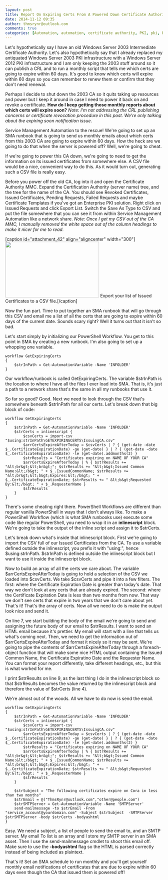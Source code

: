 ```yaml
---
layout: post
title: Report On Expiring Certs From A Powered Down Certificate Authority
date: 2014-11-12 09:35
author: thmsrynr@outlook.com
comments: true
categories: [Automation, automation, certificate authority, PKI, pki, PowerShell, powershell, SMA, sma, Windows CA, windows ca]
---
```

Let's hypothetically say I have an old Windows Server 2003 Intermediate Certificate Authority. Let's also hypothetically say that I already replaced my antiquated Windows Server 2003 PKI infrastructure with a Windows Server 2012 PKI infrastructure and I am only keeping the 2003 stuff around so it can publish a CRL and to run a monthly script that tells me which certs are going to expire within 60 days. It's good to know which certs will expire within 60 days so you can remember to renew them or confirm that they don't need renewal.

Perhaps I decide to shut down the 2003 CA so it quits taking up resources and power but I keep it around in case I need to power it back on and revoke a certificate. <strong>How do I keep getting those monthly reports about which certs will expire soon?</strong> <em>Note: I'm not addressing the CRL publishing concerns or certificate revocation procedure in this post. We're only talking about the expiring soon notification issue.</em>

Service Management Automation to the rescue! We're going to set up an SMA runbook that is going to send us monthly emails about which certs from this 2003 CA are going to expire within 60 days. How the heck are we going to do that when the server is powered off? Well, we're going to cheat.

If we're going to power this CA down, we're going to need to get the information on its issued certificates from somewhere else. A CSV file would be a nice, convenient way to do this. As it would turn out, generating such a CSV file is really easy.

Before you power off the old CA, log into it and open the Certificate Authority MMC. Expand the Certification Authority (server name) tree, and the tree for the name of the CA. You should see Revoked Certificates, Issued Certificates, Pending Requests, Failed Requests and maybe Certificate Templates if you've got an Enterprise PKI solution. Right click on Issued Requests and click Export List. Switch the Save As Type to CSV and put the file somewhere that you can see it from within Service Management Automation like a network share. <em>Note: Once I get my CSV out of the CA MMC, I manually removed the white space out of the column headings to make it nicer for me to read.</em>

[caption id="attachment_42" align="aligncenter" width="300"]<a href="http://www.workingsysadmin.com/wp-content/uploads/2014/11/11-10-2014-9-55-35-AM.png"><img class="wp-image-42 size-medium" src="http://www.workingsysadmin.com/wp-content/uploads/2014/11/11-10-2014-9-55-35-AM-300x178.png" alt="" width="300" height="178" /></a> Export your list of Issued Certificates to a CSV file.[/caption]

Now the fun part. Time to put together an SMA runbook that will go through this CSV and email me a list of all the certs that are going to expire within 60 days of the current date. Sounds scary right? Well it turns out that it isn't so bad.

Let's start simply by initializing our PowerShell Workflow. You get to this point in SMA by creating a new runbook. I'm also going to set up a whopping one variable.

```
workflow GetExpiringCerts
{
    $strInPath = Get-AutomationVariable -Name 'INFOLDER'
}
```

Our workflow/runbook is called GetExpiringCerts. The variable $strInPath is the location to where I have all the files I ever load into SMA. That is, it's just a path to a network share that's the same in all my runbooks that use it.

So far so good? Good. Next we need to look through the CSV that's somewhere beneath $strInPath for all our certs. Let's break down that big block of code:

```
workflow GetExpiringCerts
{
    $strInPath = Get-AutomationVariable -Name 'INFOLDER'
    $strCerts = inlinescript { 
        $csvCerts = import-csv "$using:strInPath\GETEXPIRINGCERTS\IssuingCA.csv"
        $arrCertsExpireAfterToday = $csvCerts | ? { (get-date -date $_.CertificateExpirationDate) -ge (get-date) } | ? { (get-date -date $_.CertificateExpirationDate) -le (get-date).addmonths(2) }
        $strResults = "Certificates expiring on NAME OF YOUR CA"
        $arrCertsExpireAfterToday | % { $strResults += "&lt;br&gt;&lt;br&gt;"; $strResults += "&lt;b&gt;Issued Common Name:&lt;/b&gt; " + $_.IssuedCommonName; $strResults += "&lt;br&gt;&lt;b&gt;Expires:&lt;/b&gt; " + $_.CertificateExpirationDate; $strResults += " &lt;b&gt;Requested By:&lt;/b&gt; " + $_.RequesterName }
        $strResults
    }
}
```

There's some cheating right there. PowerShell Workflows are different than regular vanilla PowerShell in ways that I don't always like. To make a PowerShell Workflow (which is what SMA runbooks use) execute some code like regular PowerShell, you need to wrap it in an <strong>inlinescript</strong> block. We're going to take the output of the inline script and assign it to $strCerts.

Let's break down what's inside that inlinescript block. First we're going to import the CSV full of our Issued Certificates from the CA. To use a variable defined outside the inlinescript, you prefix it with "using:", hence $using:strInPath. $strInPath is defined outside the inlinescript block but I want to use it inside the inlinescript block.

Now to build an array of all the certs we care about. The variable $arrCertsExpireAfterToday is going to hold a selection of the CSV we loaded into $csvCerts. We take $csvCerts and pipe it into a few filters. The first: where the Certificate Expiration Date is greater than today's date. That way we don't look at any certs that are already expired. The second: where the Certificate Expiration Date is less than two months from now. That way we don't see certs that expire in two years that we don't care about yet. That's it! That's the array of certs. Now all we need to do is make the output look nice and send it.

On line 7, we start building the body of the email we're going to send and assigning the future body of our email to $strResults. I want to send an HTML email because it's prettier. My email will start with a line that tells us what's coming next. Then, we need to get the information out of $arrCertsExpireAfterToday and format it nicely so it may be sent. We're going to pipe the contents of $arrCertsExpireAfterToday through a foreach-object function that will make some nice HTML output containing the Issued Common Name, the Certificate Expiratino Date and the Requester Name. You can format your report differently, take different headings, etc., but this is what worked for me.

I print $strResults on line 9, as the last thing I do in the inlinescript block so that $strResults becomes the value returned by the inlinescript block and therefore the value of $strCerts (line 4).

We're almost out of the woods. All we have to do now is send the email.

```
workflow GetExpiringCerts
{
    $strInPath = Get-AutomationVariable -Name 'INFOLDER'
    $strCerts = inlinescript { 
        $csvCerts = import-csv "$using:strInPath\GETEXPIRINGCERTS\IssuingCA.csv"
        $arrCertsExpireAfterToday = $csvCerts | ? { (get-date -date $_.CertificateExpirationDate) -ge (get-date) } | ? { (get-date -date $_.CertificateExpirationDate) -le (get-date).addmonths(2) }
        $strResults = "Certificates expiring on NAME OF YOUR CA"
        $arrCertsExpireAfterToday | % { $strResults += "&lt;br&gt;&lt;br&gt;"; $strResults += "&lt;b&gt;Issued Common Name:&lt;/b&gt; " + $_.IssuedCommonName; $strResults += "&lt;br&gt;&lt;b&gt;Expires:&lt;/b&gt; " + $_.CertificateExpirationDate; $strResults += " &lt;b&gt;Requested By:&lt;/b&gt; " + $_.RequesterName }
        $strResults
    }
     
    $strSubject = "The following certificates expire on Cora in less than two months"
    $strEmail = @("ThmsRynr@outlook.com","other@people.com")
    $strSMTPServer = Get-AutomationVariable -Name 'SMTPServer'
    send-mailmessage -to $strEmail -From "service_account@yourdomain.com" -Subject $strSubject  -SMTPServer $strSMTPServer -body $strCerts -bodyashtml
}
```

Easy. We need a subject, a list of people to send the email to, and an SMTP server. My email To list is an array and I store my SMTP server in an SMA asset. Then I use the send-mailmessage cmdlet to shoot this email off. Make sure to use the <strong>-bodyashtml</strong> flag so the HTML is parsed correctly instead of being included as plaintext.

That's it! Set an SMA schedule to run monthly and you'll get yourself monthly email notifications of certificates that are due to expire within 60 days even though the CA that issued them is powered off!
